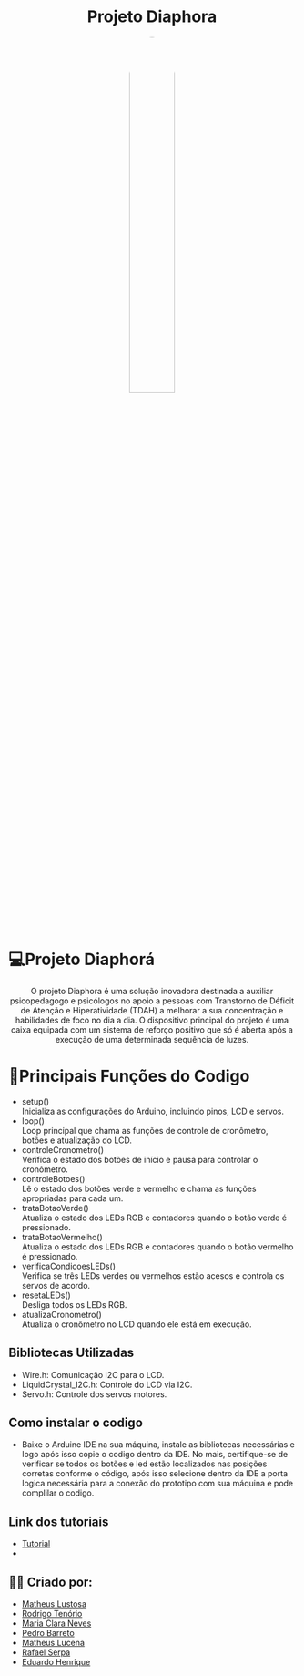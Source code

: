 <h1 align="center">Projeto Diaphora</h1>
<div align="center" >
<img src="https://github.com/claranevess/diaphora/assets/166565110/16511514-8892-4b20-9ebf-0ea0a4088369 alt="Imagem Arredondada" style="width: 40%;  border-radius: 50%;">
</div>

# 💻Projeto Diaphorá
<p align="center">O projeto Diaphora é uma solução inovadora destinada a auxiliar psicopedagogo e psicólogos no apoio a pessoas com Transtorno de Déficit de Atenção e Hiperatividade (TDAH) a melhorar a sua concentração e habilidades de foco no dia a dia. O dispositivo principal do projeto é uma caixa equipada com um sistema de reforço positivo que só é aberta após a execução de uma determinada sequência de luzes.</p>

# 📝Principais Funções do Codigo
- setup()  
Inicializa as configurações do Arduino, incluindo pinos, LCD e servos.
- loop()  
Loop principal que chama as funções de controle de cronômetro, botões e atualização do LCD.
- controleCronometro()  
Verifica o estado dos botões de início e pausa para controlar o cronômetro.
- controleBotoes()  
Lê o estado dos botões verde e vermelho e chama as funções apropriadas para cada um.
- trataBotaoVerde()  
Atualiza o estado dos LEDs RGB e contadores quando o botão verde é pressionado.
- trataBotaoVermelho()  
Atualiza o estado dos LEDs RGB e contadores quando o botão vermelho é pressionado.
- verificaCondicoesLEDs()  
Verifica se três LEDs verdes ou vermelhos estão acesos e controla os servos de acordo.
- resetaLEDs()  
Desliga todos os LEDs RGB.
- atualizaCronometro()  
Atualiza o cronômetro no LCD quando ele está em execução.

##  Bibliotecas Utilizadas
- Wire.h: Comunicação I2C para o LCD.
- LiquidCrystal_I2C.h: Controle do LCD via I2C.
- Servo.h: Controle dos servos motores.

## Como instalar o codigo
- Baixe o Arduine IDE na sua máquina, instale as bibliotecas necessárias e logo após isso copie o codigo dentro da IDE. No mais, certifique-se de
verificar se todos os botões e led estão localizados nas posições corretas conforme o código, após isso selecione dentro da IDE a porta logica necessária 
para a conexão do prototipo com sua máquina e pode complilar o codigo.

## Link dos tutoriais
 - [Tutorial](https://docs.google.com/document/d/1z8c_tpCCDyLX_6fZ8_3Py6qJdjadAjiPmz-lc0dah34/)
 -
   
## 🙋‍♂️ Criado por:
- [Matheus Lustosa](https://github.com/MatheusLustosa)
- [Rodrigo Tenório](https://github.com/RodrigoBLT)
- [Maria Clara Neves](https://github.com/claranevess)
- [Pedro Barreto](https://github.com/pedromb2005)
- [Matheus Lucena](https://github.com/matheuslh)
- [Rafael Serpa](https://github.com/rafaelserpaa)
- [Eduardo Henrique](https://github.com/dvduzin)
